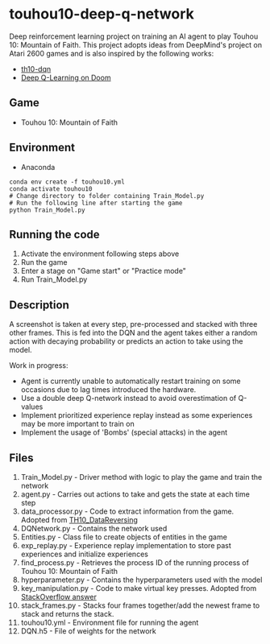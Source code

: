 # touhou10-deep-q-network
Deep reinforcement learning project on training an AI agent to play Touhou 10: Mountain of Faith. This project adopts ideas from DeepMind's project on Atari 2600 games and is also inspired by the following works:

* [th10-dqn](https://github.com/actumn/touhou10-dqn)
* [Deep Q-Learning on Doom](https://github.com/simoninithomas/Deep_reinforcement_learning_Course/blob/master/Deep%20Q%20Learning/Doom/Deep%20Q%20learning%20with%20Doom.ipynb)

## Game
* Touhou 10: Mountain of Faith

## Environment
* Anaconda

```
conda env create -f touhou10.yml
conda activate touhou10
# Change directory to folder containing Train_Model.py
# Run the following line after starting the game
python Train_Model.py
```
## Running the code
1. Activate the environment following steps above
2. Run the game
3. Enter a stage on "Game start" or "Practice mode"
4. Run Train_Model.py

## Description
A screenshot is taken at every step, pre-processed and stacked with three other frames. This is fed into the DQN and the agent takes either a random action with decaying probability or predicts an action to take using the model. 

Work in progress:
* Agent is currently unable to automatically restart training on some occasions due to lag times introduced the hardware.
* Use a double deep Q-network instead to avoid overestimation of Q-values
* Implement prioritized experience replay instead as some experiences may be more important to train on
* Implement the usage of 'Bombs' (special attacks) in the agent

## Files
1. Train_Model.py - Driver method with logic to play the game and train the network
2. agent.py - Carries out actions to take and gets the state at each time step
3. data_processor.py - Code to extract information from the game. Adopted from [TH10_DataReversing](https://github.com/binvec/TH10_DataReversing)
4. DQNetwork.py - Contains the network used 
5. Entities.py - Class file to create objects of entities in the game
6. exp_replay.py - Experience replay implementation to store past experiences and initialize experiences
7. find_process.py - Retrieves the process ID of the running process of Touhou 10: Mountain of Faith
8. hyperparameter.py - Contains the hyperparameters used with the model
9. key_manipulation.py - Code to make virtual key presses. Adopted from [StackOverflow answer](https://stackoverflow.com/questions/13564851/how-to-generate-keyboard-events-in-python)
10. stack_frames.py - Stacks four frames together/add the newest frame to stack and returns the stack.
11. touhou10.yml - Environment file for running the agent
12. DQN.h5 - File of weights for the network
